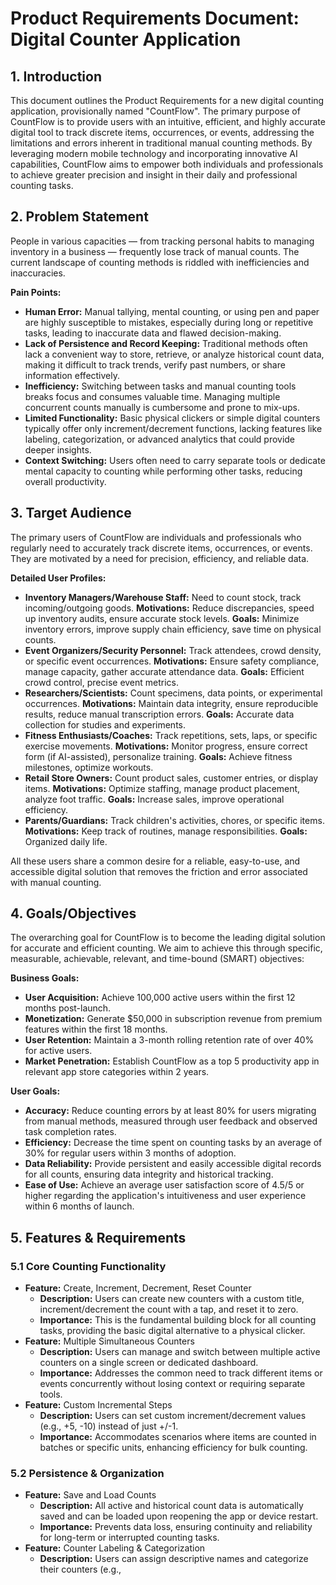 # Product Requirements Document: Digital Counter Application

## 1. Introduction

This document outlines the Product Requirements for a new digital counting application, provisionally named "CountFlow". The primary purpose of CountFlow is to provide users with an intuitive, efficient, and highly accurate digital tool to track discrete items, occurrences, or events, addressing the limitations and errors inherent in traditional manual counting methods. By leveraging modern mobile technology and incorporating innovative AI capabilities, CountFlow aims to empower both individuals and professionals to achieve greater precision and insight in their daily and professional counting tasks.

## 2. Problem Statement

People in various capacities — from tracking personal habits to managing inventory in a business — frequently lose track of manual counts. The current landscape of counting methods is riddled with inefficiencies and inaccuracies. 

**Pain Points:**

*   **Human Error:** Manual tallying, mental counting, or using pen and paper are highly susceptible to mistakes, especially during long or repetitive tasks, leading to inaccurate data and flawed decision-making.
*   **Lack of Persistence and Record Keeping:** Traditional methods often lack a convenient way to store, retrieve, or analyze historical count data, making it difficult to track trends, verify past numbers, or share information effectively.
*   **Inefficiency:** Switching between tasks and manual counting tools breaks focus and consumes valuable time. Managing multiple concurrent counts manually is cumbersome and prone to mix-ups.
*   **Limited Functionality:** Basic physical clickers or simple digital counters typically offer only increment/decrement functions, lacking features like labeling, categorization, or advanced analytics that could provide deeper insights.
*   **Context Switching:** Users often need to carry separate tools or dedicate mental capacity to counting while performing other tasks, reducing overall productivity.

## 3. Target Audience

The primary users of CountFlow are individuals and professionals who regularly need to accurately track discrete items, occurrences, or events. They are motivated by a need for precision, efficiency, and reliable data.

**Detailed User Profiles:**

*   **Inventory Managers/Warehouse Staff:** Need to count stock, track incoming/outgoing goods. **Motivations:** Reduce discrepancies, speed up inventory audits, ensure accurate stock levels. **Goals:** Minimize inventory errors, improve supply chain efficiency, save time on physical counts.
*   **Event Organizers/Security Personnel:** Track attendees, crowd density, or specific event occurrences. **Motivations:** Ensure safety compliance, manage capacity, gather accurate attendance data. **Goals:** Efficient crowd control, precise event metrics.
*   **Researchers/Scientists:** Count specimens, data points, or experimental occurrences. **Motivations:** Maintain data integrity, ensure reproducible results, reduce manual transcription errors. **Goals:** Accurate data collection for studies and experiments.
*   **Fitness Enthusiasts/Coaches:** Track repetitions, sets, laps, or specific exercise movements. **Motivations:** Monitor progress, ensure correct form (if AI-assisted), personalize training. **Goals:** Achieve fitness milestones, optimize workouts.
*   **Retail Store Owners:** Count product sales, customer entries, or display items. **Motivations:** Optimize staffing, manage product placement, analyze foot traffic. **Goals:** Increase sales, improve operational efficiency.
*   **Parents/Guardians:** Track children's activities, chores, or specific items. **Motivations:** Keep track of routines, manage responsibilities. **Goals:** Organized daily life.

All these users share a common desire for a reliable, easy-to-use, and accessible digital solution that removes the friction and error associated with manual counting.

## 4. Goals/Objectives

The overarching goal for CountFlow is to become the leading digital solution for accurate and efficient counting. We aim to achieve this through specific, measurable, achievable, relevant, and time-bound (SMART) objectives:

**Business Goals:**

*   **User Acquisition:** Achieve 100,000 active users within the first 12 months post-launch.
*   **Monetization:** Generate $50,000 in subscription revenue from premium features within the first 18 months.
*   **User Retention:** Maintain a 3-month rolling retention rate of over 40% for active users.
*   **Market Penetration:** Establish CountFlow as a top 5 productivity app in relevant app store categories within 2 years.

**User Goals:**

*   **Accuracy:** Reduce counting errors by at least 80% for users migrating from manual methods, measured through user feedback and observed task completion rates.
*   **Efficiency:** Decrease the time spent on counting tasks by an average of 30% for regular users within 3 months of adoption.
*   **Data Reliability:** Provide persistent and easily accessible digital records for all counts, ensuring data integrity and historical tracking.
*   **Ease of Use:** Achieve an average user satisfaction score of 4.5/5 or higher regarding the application's intuitiveness and user experience within 6 months of launch.

## 5. Features & Requirements

### 5.1 Core Counting Functionality

*   **Feature:** Create, Increment, Decrement, Reset Counter
    *   **Description:** Users can create new counters with a custom title, increment/decrement the count with a tap, and reset it to zero.
    *   **Importance:** This is the fundamental building block for all counting tasks, providing the basic digital alternative to a physical clicker.
*   **Feature:** Multiple Simultaneous Counters
    *   **Description:** Users can manage and switch between multiple active counters on a single screen or dedicated dashboard.
    *   **Importance:** Addresses the common need to track different items or events concurrently without losing context or requiring separate tools.
*   **Feature:** Custom Incremental Steps
    *   **Description:** Users can set custom increment/decrement values (e.g., +5, -10) instead of just +/-1.
    *   **Importance:** Accommodates scenarios where items are counted in batches or specific units, enhancing efficiency for bulk counting.

### 5.2 Persistence & Organization

*   **Feature:** Save and Load Counts
    *   **Description:** All active and historical count data is automatically saved and can be loaded upon reopening the app or device restart.
    *   **Importance:** Prevents data loss, ensuring continuity and reliability for long-term or interrupted counting tasks.
*   **Feature:** Counter Labeling & Categorization
    *   **Description:** Users can assign descriptive names and categorize their counters (e.g., 